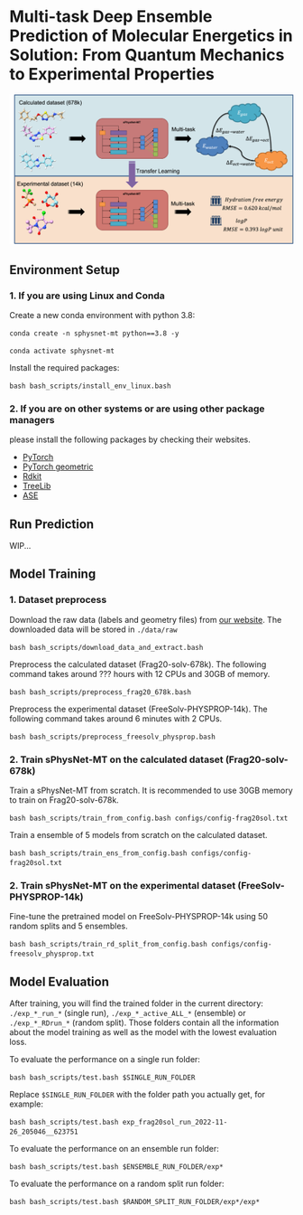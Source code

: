 # Multi-task Deep Ensemble Prediction of Molecular Energetics in Solution: From Quantum Mechanics to Experimental Properties
![](figures/toc.png)

## Environment Setup

### 1. If you are using Linux and Conda

Create a new conda environment with python 3.8:

`conda create -n sphysnet-mt python==3.8 -y`

`conda activate sphysnet-mt`

Install the required packages:

`bash bash_scripts/install_env_linux.bash`

### 2. If you are on other systems or are using other package managers

 please install the following packages by checking their websites.

- [PyTorch](https://pytorch.org/)
- [PyTorch geometric](https://pytorch-geometric.readthedocs.io/en/latest/notes/installation.html)
- [Rdkit](https://www.rdkit.org/docs/Install.html)
- [TreeLib](https://pypi.org/project/treelib/)
- [ASE](https://pypi.org/project/ase/)

## Run Prediction

WIP...

## Model Training

### 1. Dataset preprocess

Download the raw data (labels and geometry files) from [our website](https://yzhang.hpc.nyu.edu/IMA/). The downloaded data will be stored in `./data/raw`

`bash bash_scripts/download_data_and_extract.bash`

Preprocess the calculated dataset (Frag20-solv-678k). The following command takes around ??? hours with 12 CPUs and 30GB of memory.

`bash bash_scripts/preprocess_frag20_678k.bash`

Preprocess the experimental dataset (FreeSolv-PHYSPROP-14k). The following command takes around 6 minutes with 2 CPUs.

`bash bash_scripts/preprocess_freesolv_physprop.bash`

### 2. Train sPhysNet-MT on the calculated dataset (Frag20-solv-678k)

Train a sPhysNet-MT from scratch. It is recommended to use 30GB memory to train on Frag20-solv-678k.

`bash bash_scripts/train_from_config.bash configs/config-frag20sol.txt`

Train a ensemble of 5 models from scratch on the calculated dataset.

`bash bash_scripts/train_ens_from_config.bash configs/config-frag20sol.txt`

### 2. Train sPhysNet-MT on the experimental dataset (FreeSolv-PHYSPROP-14k)

Fine-tune the pretrained model on FreeSolv-PHYSPROP-14k using 50 random splits and 5 ensembles.

`bash bash_scripts/train_rd_split_from_config.bash configs/config-freesolv_physprop.txt`

## Model Evaluation

After training, you will find the trained folder in the current directory: `./exp_*_run_*` (single run), `./exp_*_active_ALL_*` (ensemble) or `./exp_*_RDrun_*` (random split). Those folders contain all the information about the model training as well as the model with the lowest evaluation loss. 

To evaluate the performance on a single run folder:

`bash bash_scripts/test.bash $SINGLE_RUN_FOLDER`

Replace `$SINGLE_RUN_FOLDER` with the folder path you actually get, for example:

`bash bash_scripts/test.bash exp_frag20sol_run_2022-11-26_205046__623751`

To evaluate the performance on an ensemble run folder:

`bash bash_scripts/test.bash $ENSEMBLE_RUN_FOLDER/exp*`

To evaluate the performance on a random split run folder:

`bash bash_scripts/test.bash $RANDOM_SPLIT_RUN_FOLDER/exp*/exp*`
